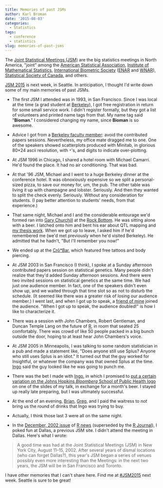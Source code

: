 ```yaml
---
title: Memories of past JSMs
author: Karl Broman
date: '2015-08-03'
categories:
  - Statistics
tags:
  - conference
  - statistics
slug: memories-of-past-jsms
---
```


The [Joint Statistical Meetings (JSM)](https://www.amstat.org/meetings/jsm.cfm) are the big statistics meetings in North America, "joint" among the [American Statistical Association](https://amstat.org), [Institute of Mathematical Statistics](https://www.imstat.org), [International Biometric Society](https://www.biometricsociety.org) ([ENAR](https://www.enar.org) and [WNAR](http://www.wnar.org)), [Statistical Society of Canada](https://ssc.ca/en), and others.

[JSM 2015](https://www.amstat.org/meetings/jsm/2015/) is next week, in Seattle. In anticipation, I thought I'd write down some of my main memories of past JSMs.
<!-- more -->

  * The first JSM I attended was in 1993, in San Francisco. Since I was local at the time (a grad student at [Berkeley](https://www.stat.berkeley.edu)), I got free registration in return for some small service work. I didn't register formally, but they got a list of volunteers and printed name tags from that. My name tag said "**Bioman**." I considered changing my name, since **Bioman** is so awesome.

  * Advice I got from a [Berkeley faculty member](https://www.stat.berkeley.edu/~evans/): avoid the contributed papers sessions. Nevertheless, my office mate dragged me to one. One of the speakers showed scatterplots produced with Minitab, in glorious 80×24 ascii resolution, with `*`'s, and digits to indicate over-plotting.

  * At JSM 1996 in Chicago, I shared a hotel room with Michael Camarri. He'd found the place. It had no air conditioning. That was bad.

  * At that '96 JSM, Michael and I went to a huge Berkeley dinner at the conference hotel. It was obnoxiously expensive so we split a personal-sized pizza, to save our money for, um, the pub. The other table was living it up with champagne and lobster. Seriously. And then they wanted to split the check evenly. Seriously. Without any consideration for students. (I pay better attention to students' needs, from that experience.)

  * That same night, Michael and I and the considerable entourage we'd formed ran into [Gary Churchill](https://www.jax.org/research-and-faculty/faculty/gary-churchill) at the [Rock Bottom](http://www.rockbottom.com/locations/chicago). He was sitting alone with a beer. I latched onto him and bent his ear about QTL mapping and [my thesis work](https://www.biostat.wisc.edu/~kbroman/publications/thesis.pdf). When we got up to leave, I asked him if he'd remembered me (we'd met previously when he'd visited Berkeley). He admitted that he hadn't, "But I'll remember you now!"

  * We ended up at the [Crō*Bar](http://www.crobar.com/crobar-chicago.html), which featured free tattoos and body piercing.

  * At JSM 2003 in San Francisco (I think), I spoke at a Sunday afternoon contributed papers session on statistical genetics. Many people didn't realize that they'd added Sunday afternoon sessions. And there were two invited sessions on statistical genetics at the same time. We had just one audience member. In fact, one of the speakers didn't even show up, and we waited through that time slot so as not to disturb the schedule. (It seemed like there was a greater risk of losing our audience member.) I went last, and when I got up to speak, a [friend of mine](http://statistics.calpoly.edu/steve-rein/) joined the audience. "When I got up to speak, the audience doubled!" is how I like to characterize it.

  * There was a session with John Chambers, Robert Gentleman, and Duncan Temple Lang on the future of [R](https://www.r-project.org), in room that seated 25 comfortably. There was crowd of like 50 people packed in a big bunch outside the door, hoping to at least hear John Chambers's voice.

  * At JSM 2005 in Minneapolis, I was talking to some random statistician in a pub and made a statement like, "Does anyone still use Splus? Anyone who still uses Splus is an idiot." It turned out that the guy worked for Insightful, or whatever the company was that owned Splus at the time. [Ingo](http://www.biostat.jhsph.edu/~iruczins/) said the guy looked like he was going to punch me.

  * There was the bet I made with [Ingo](http://www.biostat.jhsph.edu/~iruczins/), in which I promised to [put a certain variation on the Johns Hopkins _Bloomberg_ School of Public Health logo](https://kbroman.org/blog/2013/03/06/the-hopkins-sph-logo-part-3-karls-revenge/) on one of the slides of my talk, in exchange for a month's beer. I stayed up really late preparing, but I was ultimately successful.

  * At the end of an evening, [Brian](http://www.bcaffo.com/), [Greg](https://www.albany.edu/sph/19585.php), and I paid the waitress to _not_ bring us the round of drinks that Ingo was trying to buy.

  * Actually, I think those last 3 were all on the same night.

  * In the [December, 2002 issue](https://cran.r-project.org/doc/Rnews/Rnews_2002-3.pdf) of [R news](https://cran.r-project.org/doc/Rnews/) (superseded by the [R Journal](https://journal.r-project.org/)), I poked fun at Dallas, a previous JSM site. I didn't attend the meeting in Dallas. Here's what I wrote:

<blockquote>A good time was had at the Joint Statistical Meetings (JSM) in New York City, August 11–15, 2002. After several years of dismal locations (who can forget Dallas?), this year's JSM began a series of venues possibly even more interesting than the Meetings: in the next two years, the JSM will be in San Francisco and Toronto.</blockquote>

I have other memories that I can't share here. Find me at [#JSM2015](https://twitter.com/hashtag/jsm2015) next week. Seattle is sure to be great!
